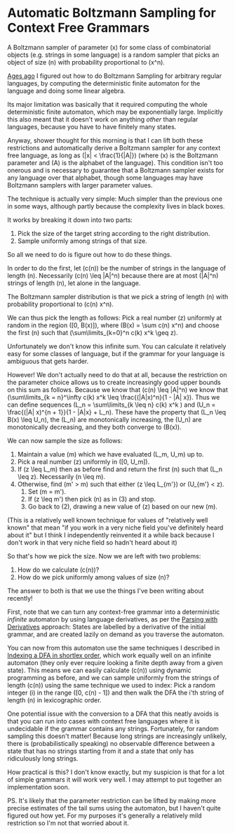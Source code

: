 # Automatic Boltzmann Sampling for Context Free Grammars

A Boltzmann sampler of parameter \(x\) for some class of combinatorial objects (e.g. strings in some language) is a random sampler that picks an object of size \(n\) with probability proportional to \(x^n\).

[Ages ago](https://www.drmaciver.com/2017/03/fully-automated-luxury-boltzmann-sampling-for-regular-languages/) I figured out how to do Boltzmann Sampling for arbitrary regular languages, by computing the deterministic finite automaton for the language and doing some linear algebra.

Its major limitation was basically that it required computing the whole deterministic finite automaton, which may be exponentially large. Implicitly this also meant that it doesn't work on anything *other* than regular languages, because you have to have finitely many states.

Anyway, shower thought for this morning is that I can lift both these restrictions and automatically derive a Boltzmann sampler for any context free language, as long as \(|x| < \frac{1}{|A|}\) (where \(x\) is the Boltzmann parameter and \(A\) is the alphabet of the language). This condition isn't too onerous and is necessary to guarantee that a Boltzmann sampler exists for any language over that alphabet, though some languages may have Boltzmann samplers with larger parameter values.

The technique is actually very simple: Much simpler than the previous one in some ways, although partly because the complexity lives in black boxes.

It works by breaking it down into two parts:

1. Pick the size of the target string according to the right distribution.
2. Sample uniformly among strings of that size.

So all we need to do is figure out how to do these things.

In order to do the first, let \(c(n)\) be the number of strings in the language of length \(n\).
Necessarily \(c(n) \leq |A|^n\) because there are at most \(|A|^n\) strings of length \(n\), let alone in the language.

The Boltzmann sampler distribution is that we pick a string of length \(n\) with probability proportional to \(c(n) x^n\).

We can thus pick the length as follows: Pick a real number \(z\) uniformly at random in the region \([0, B(x)]\), where \(B(x) = \sum c(n) x^n\) and choose the first \(n\) such that \(\sum\limits_{k=0}^n c(k) x^k \geq z\).

Unfortunately we don't know this infinite sum. You can calculate it relatively easy for some classes of language, but if the grammar for your language is ambiguous that gets harder.

However! We don't actually need to do that at all, because the restriction on the parameter choice allows us to create increasingly good upper bounds on this sum as follows. Because we know that \(c(n) \leq |A|^n\) we know that \(\sum\limits_{k = n}^\infty c(k) x^k \leq \frac{(|A|x)^n}{1 - |A| x}\). Thus we can define sequences \(L_n = \sum\limits_{k \leq n} c(k) x^k \) and \(U_n = \frac{(|A| x)^{n + 1}}{1 - |A|x} + L_n\). These have the property that \(L_n \leq B(x) \leq U_n\), the \(L_n\) are monotonically increasing, the \(U_n\) are monotonically decreasing, and they both converge to \(B(x)\).

We can now sample the size as follows:

1. Maintain a value \(m\) which we have evaluated \(L_m, U_m\) up to.
2. Pick a real number \(z\) uniformly in \([0, U_m]\).
3. If \(z \leq L_m\) then as before find and return the first \(n\) such that \(L_n \leq z\). Necessarily \(n \leq m\).
4. Otherwise, find \(m' > m\) such that either \(z \leq L_{m'}\) or \(U_{m'} < z\).
    1. Set \(m = m'\).
    2. If \(z \leq m'\) then pick \(n\) as in (3) and stop.
    3. Go back to (2), drawing a new value of \(z\) based on our new \(m\).

(This is a relatively well known technique for values of "relatively well known" that mean "if you work in a very niche field you've definitely heard about it" but I think I independently reinvented it a while back because I don't work in that very niche field so hadn't heard about it)

So that's how we pick the size. Now we are left with two problems:

1. How do we calculate \(c(n)\)?
2. How do we pick uniformly among values of size \(n\)?

The answer to both is that we use the things I've been writing about recently!

First, note that we can turn any context-free grammar into a deterministic *infinite* automaton by using language derivatives, as per the [Parsing with Derivatives](http://matt.might.net/articles/parsing-with-derivatives/) approach: States are labelled by a derivative of the initial grammar, and are created lazily on demand as you traverse the automaton.

You can now from this automaton use the same techniques I described in [Indexing a DFA in shortlex order](https://notebook.drmaciver.com/posts/2020-07-06-09:52.html), which work equally well on an infinite automaton (they only ever require looking a finite depth away from a given state).
This means we can easily calculate \(c(n)\) using dynamic programming as before, and we can sample uniformly from the strings of length \(c(n)\) using the same technique we used to index: Pick a random integer \(i\) in the range \([0, c(n) - 1]\) and then walk the DFA the i'th string of length \(n\) in lexicographic order.

One potential issue with the conversion to a DFA that this neatly avoids is that you can run into cases with context free languages where it is undecidable if the grammar contains any strings. Fortunately, for random sampling this doesn't matter! Because long strings are increasingly unlikely, there is (probabilistically speaking) no observable difference between a state that has no strings starting from it and a state that only has ridiculously long strings.

How practical is this? I don't know exactly, but my suspicion is that for a lot of simple grammars it will work very well. I may attempt to put together an implementation soon.

PS. It's likely that the parameter restriction can be lifted by making more precise estimates of the tail sums using the automaton, but I haven't quite figured out how yet. For my purposes it's generally a relatively mild restriction so I'm not that worried about it.
